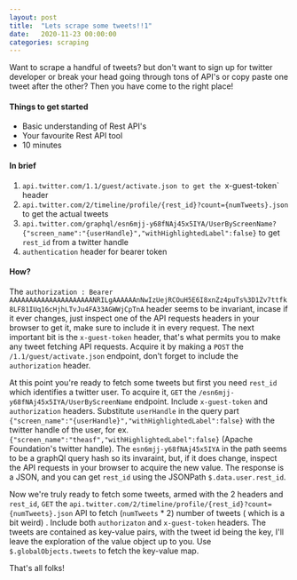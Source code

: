 ```yaml
---
layout: post
title:  "Lets scrape some tweets!!1"
date:   2020-11-23 00:00:00
categories: scraping
---
```


Want to scrape a handful of tweets? but don't want to sign up for twitter developer or break your head going through tons of API's or copy paste one tweet after the other? Then you have come to the right place!

#### Things to get started
- Basic understanding of Rest API's
- Your favourite Rest API tool
- 10 minutes

#### In brief
1. `api.twitter.com/1.1/guest/activate.json to get the `x-guest-token` header
2. `api.twitter.com/2/timeline/profile/{rest_id}?count={numTweets}.json` to get the actual tweets
3. `api.twitter.com/graphql/esn6mjj-y68fNAj45x5IYA/UserByScreenName?{"screen_name":"{userHandle}","withHighlightedLabel":false}` to get `rest_id` from a twitter handle
4. `authentication` header for bearer token

#### How?
The `authorization : Bearer AAAAAAAAAAAAAAAAAAAAANRILgAAAAAAnNwIzUejRCOuH5E6I8xnZz4puTs%3D1Zv7ttfk8LF81IUq16cHjhLTvJu4FA33AGWWjCpTnA` header seems to be invariant, incase if it ever changes, just inspect one of the API requests headers in your browser to get it, make sure to include it in every request. The next important bit is the `x-guest-token` header, that's what permits you to make any tweet fetching API requests. Acquire it by making a `POST` the `/1.1/guest/activate.json` endpoint, don't forget to include the `authorization` header.

 At this point you're ready to fetch some tweets but first you need `rest_id` which identifies a twitter user. To acquire it, `GET` the `/esn6mjj-y68fNAj45x5IYA/UserByScreenName` endpoint. Include `x-guest-token` and `authorization` headers. Substitute `userHandle` in the query part `{"screen_name":"{userHandle}","withHighlightedLabel":false}` with the twitter handle of the user, for ex. `{"screen_name":"theasf","withHighlightedLabel":false}` (Apache Foundation's twitter handle). The `esn6mjj-y68fNAj45x5IYA` in the path seems to be a graphQl query hash so its invaraint, but, if it does change, inspect the API requests in your browser to acquire the new value. The response is a JSON, and you can get `rest_id` using the JSONPath `$.data.user.rest_id`.

Now we're truly ready to fetch some tweets, armed with the 2 headers and `rest_id`, `GET` the `api.twitter.com/2/timeline/profile/{rest_id}?count={numTweets}.json` API to fetch (`numTweets` * 2) number of tweets ( which is a bit weird) . Include both `authorizaton` and `x-guest-token` headers. The tweets are contained as key-value pairs, with the tweet id being the key, I'll leave the exploration of the value object up to you. Use `$.globalObjects.tweets` to fetch the key-value map. 

That's all folks!

